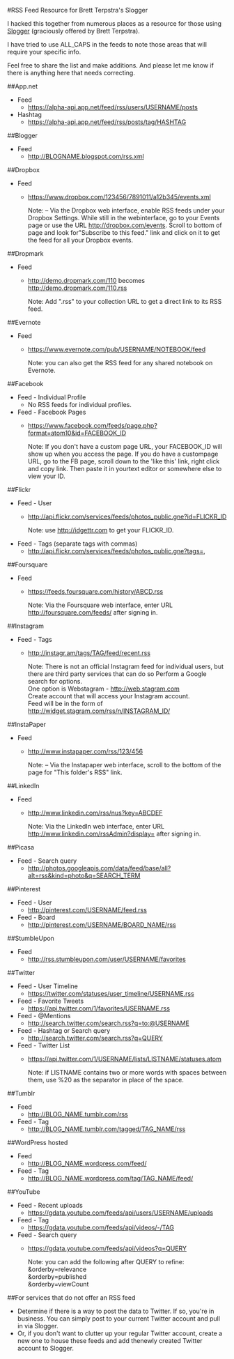 #RSS Feed Resource for Brett Terpstra's Slogger

I hacked this together from numerous places as a resource for those using [Slogger](https://github.com/ttscoff/Slogger) (graciously offered by Brett Terpstra). 

I have tried to use ALL_CAPS in the feeds to note those areas that will require your specific info.  

Feel free to share the list and make additions. And please let me know if there is anything here that needs correcting.

##App.net
* Feed  
	* https://alpha-api.app.net/feed/rss/users/USERNAME/posts  
* Hashtag  
	* https://alpha-api.app.net/feed/rss/posts/tag/HASHTAG  

##Blogger
* Feed
	* http://BLOGNAME.blogspot.com/rss.xml 

##Dropbox
* Feed  
	* https://www.dropbox.com/123456/7891011/a12b345/events.xml  

		Note:  – Via the Dropbox web interface, enable RSS feeds under your Dropbox Settings. While still in the webinterface, go to your Events page or use the URL http://dropbox.com/events. Scroll to bottom of page and look for"Subscribe to this feed." link and click on it to get the feed for all your Dropbox events.  
 
##Dropmark
* Feed  
	* http://demo.dropmark.com/110 becomes http://demo.dropmark.com/110.rss  

		Note: Add ".rss" to your collection URL to get a direct link to its RSS feed.  

##Evernote  
* Feed  
	* https://www.evernote.com/pub/USERNAME/NOTEBOOK/feed  

		Note: you can also get the RSS feed for any shared notebook on Evernote.  

##Facebook  
* Feed - Individual Profile  
	* No RSS feeds for individual profiles.  
* Feed - Facebook Pages  
	* https://www.facebook.com/feeds/page.php?format=atom10&id=FACEBOOK_ID  

		Note: If you don't have a custom page URL, your FACEBOOK_ID will show up when you access the page. If you do have a custompage URL, go to the FB page, scroll down to the 'like this' link, right click and copy link. Then paste it in yourtext editor or somewhere else to view your ID.

##Flickr  
* Feed - User  
	* http://api.flickr.com/services/feeds/photos_public.gne?id=FLICKR_ID  

		Note: use http://idgettr.com to get your FLICKR_ID.  
* Feed - Tags (separate tags with commas)  
	* http://api.flickr.com/services/feeds/photos_public.gne?tags=<t1>,<t2>  

##Foursquare  
* Feed  
	* https://feeds.foursquare.com/history/ABCD.rss  

		Note:  Via the Foursquare web interface, enter URL http://foursquare.com/feeds/ after signing in.  

##Instagram  
* Feed - Tags  
	* http://instagr.am/tags/TAG/feed/recent.rss  

		Note: There is not an official Instagram feed for individual users, but there are third party services that can do so Perform a Google search for options.  
		One option is Webstagram - http://web.stagram.com  
		Create account that will access your Instagram account.  
		Feed will be in the form of http://widget.stagram.com/rss/n/INSTAGRAM_ID/  

##InstaPaper  
* Feed  
	* http://www.instapaper.com/rss/123/456  

		Note: – Via the Instapaper web interface, scroll to the bottom of the page for "This folder's RSS" link.

##LinkedIn  
* Feed  
	* http://www.linkedin.com/rss/nus?key=ABCDEF  

		Note:  Via the LinkedIn web interface, enter URL http://www.linkedin.com/rssAdmin?display= after signing in.

##Picasa  

* Feed - Search query  
	* http://photos.googleapis.com/data/feed/base/all?alt=rss&kind=photo&q=SEARCH_TERM  

##Pinterest  
* Feed - User  
	* http://pinterest.com/USERNAME/feed.rss  
* Feed - Board  
	* http://pinterest.com/USERNAME/BOARD_NAME/rss  

##StumbleUpon   
* Feed  
	* http://rss.stumbleupon.com/user/USERNAME/favorites  

##Twitter  
* Feed - User Timeline  
	* https://twitter.com/statuses/user_timeline/USERNAME.rss  
* Feed - Favorite Tweets  
	* https://api.twitter.com/1/favorites/USERNAME.rss  
* Feed - @Mentions  
	* http://search.twitter.com/search.rss?q=to:@USERNAME  
* Feed - Hashtag or Search query  
	* http://search.twitter.com/search.rss?q=QUERY  
* Feed - Twitter List  
	* https://api.twitter.com/1/USERNAME/lists/LISTNAME/statuses.atom  

		Note: if LISTNAME contains two or more words with spaces between them, use %20 as the separator in place of the space.  

##Tumblr  
* Feed  
	* http://BLOG_NAME.tumblr.com/rss 
* Feed - Tag  
	* http://BLOG_NAME.tumblr​.com/​t​a​g​g​e​d​/​TAG_NAME/​rss  

##WordPress hosted  
* Feed  
	* http://BLOG_NAME.wordpress.com/feed/  
* Feed - Tag  
	* http://BLOG_NAME.wordpress.com/tag/TAG_NAME/feed/  

##YouTube  
* Feed - Recent uploads  
	* https://gdata.youtube.com/feeds/api/users/USERNAME/uploads  
* Feed - Tag  
	* https://gdata.youtube.com/feeds/api/videos/-/TAG  
* Feed - Search query  
	* https://gdata.youtube.com/feeds/api/videos?q=QUERY  

		Note: you can add the following after QUERY to refine:  
			&orderby=relevance  
			&orderby=published  
			&orderby=viewCount  
	
##For services that do not offer an RSS feed  
	
* Determine if there is a way to post the data to Twitter. If so, you're in business. You can simply post to your current Twitter account and pull in via Slogger.  
* Or, if you don't want to clutter up your regular Twitter account, create a new one to house these feeds and add thenewly created Twitter account to Slogger.  